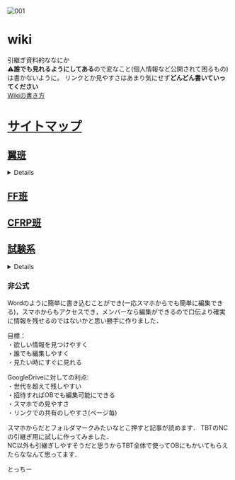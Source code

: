![001](https://user-images.githubusercontent.com/103260061/162473624-96371ee1-522d-41cd-b4b8-7e6e2c49657b.png)
# wiki
引継ぎ資料的ななにか  
⚠**誰でも見れるようにしてある**ので変なこと(個人情報など公開されて困るもの)は書かないように。
リンクとか見やすさはあまり気にせず**どんどん書いていってください**  
[Wikiの書き方](Wiki/その他/Wikiの書き方.md)  



# [サイトマップ](Wiki) 
## [翼班](Wiki/翼班)  
<details>

[NC](Wiki/翼班/NC(自作)/README.md)
</details>

## [FF班](Wiki/FF班)  
## [CFRP班](Wiki/CFRP班)
## [試験系](Wiki/試験系) 
<details>  

[桁荷重試験](Wiki/試験系/桁荷重試験)  
[全翼接合試験](Wiki/試験系/全翼接合試験)  
[TF](Wiki/試験系/TF)  
</details>  


### 非公式

Wordのように簡単に書き込むことができ(一応スマホからでも簡単に編集できる)，スマホからもアクセスでき，メンバーなら編集ができるので口伝より確実に情報を残せるのではないかと思い勝手に作りました．

目標：  
・欲しい情報を見つけやすく  
・誰でも編集しやすく  
・見たい時にすぐに見れる  

GoogleDriveに対しての利点:  
・世代を超えて残しやすい  
・招待すればOBでも編集可能にできる  
・スマホでの見やすさ  
・リンクでの共有のしやすさ(ページ毎)  

スマホからだとフォルダマークみたいなとこ押すと記事が読めます．
TBTのNCの引継ぎ用に試しに作ってみました．  
NC以外も引継ぎしやすそうだと思うからTBT全体で使ってOBにもかいてもらえたらななんて思ってます．

とっちー
